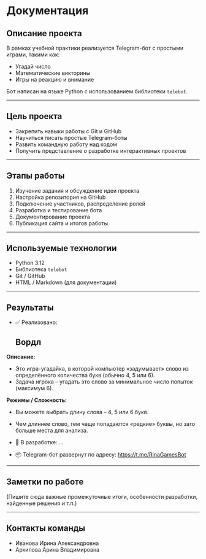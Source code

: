 # Документация

## Описание проекта

В рамках учебной практики реализуется Telegram-бот с простыми играми, такими как:
- Угадай число
- Математические викторины
- Игры на реакцию и внимание

Бот написан на языке Python с использованием библиотеки `telebot`.

---

## Цель проекта

- Закрепить навыки работы с Git и GitHub
- Научиться писать простые Telegram-боты
- Развить командную работу над кодом
- Получить представление о разработке интерактивных проектов

---

## Этапы работы

1. Изучение задания и обсуждение идеи проекта
2. Настройка репозитория на GitHub
3. Подключение участников, распределение ролей
4. Разработка и тестирование бота
5. Документирование проекта
6. Публикация сайта и итогов работы

---

## Используемые технологии

- Python 3.12
- Библиотека `telebot`
- Git / GitHub
- HTML / Markdown (для документации)

---

## Результаты


- ✅ Реализовано:
  ## Вордл

**Описание:**
- Это игра-угадайка, в которой компьютер «задумывает» слово из определённого количества букв (обычно 4, 5 или 6).  
- Задача игрока – угадать это слово за минимальное число попыток (максимум 6).

**Режимы / Сложность:**
- Вы можете выбрать длину слова – 4, 5 или 6 букв.
- Чем длиннее слово, тем чаще попадаются «редкие» буквы, но зато больше места для анализа.

- 🚧 В разработке: ...
- 📦 Telegram-бот развернут по адресу: https://t.me/RinaGamesBot

---

## Заметки по работе

(Пишите сюда важные промежуточные итоги, особенности разработки, найденные решения и т.п.)

---

## Контакты команды

- Иванова Ирина Александровна
- Архипова Арина Владимировна
